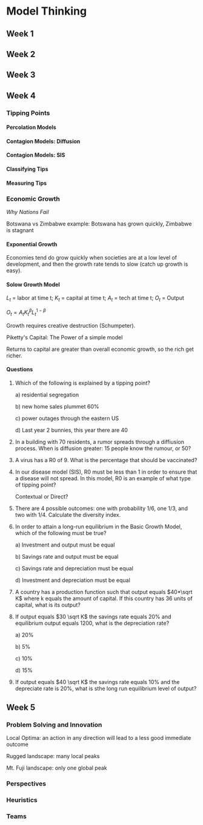 # Model Thinking

## Week 1

## Week 2

## Week 3

## Week 4

### Tipping Points

#### Percolation Models

#### Contagion Models: Diffusion

#### Contagion Models: SIS

#### Classifying Tips

#### Measuring Tips

### Economic Growth

*Why Nations Fail*

Botswana vs Zimbabwe example: Botswana has grown quickly, Zimbabwe is stagnant

#### Exponential Growth

Economies tend do grow quickly when societies are at a low level of development, and then the growth rate tends to slow (catch up growth is easy). 

#### Solow Growth Model

$L_t$ = labor at time t; $K_t$ = capital at time t; $A_t$ = tech at time t; $O_t$ = Output

$O_t = A_t K_t^\beta L_t^{1-\beta}$

Growth requires creative destruction (Schumpeter). 

Piketty's Capital: The Power of a simple model

Returns to capital are greater than overall economic growth, so the rich get richer.

#### Questions

1. Which of the following is explained by a tipping point?

   a) residential segregation

   b) new home sales plummet 60%

   c) power outages through the eastern US

   d) Last year 2 bunnies, this year there are 40

2. In a building with 70 residents, a rumor spreads through a diffiusion process. When is diffusion greater: 15 people know the rumour, or 50?

3. A virus has a R0 of 9. What is the percentage that should be vaccinated?

4. In our disease model (SIS), R0 must be less than 1 in order to ensure that a disease will not spread. In this model, R0 is an example of what type of tipping point?

   Contextual or Direct?

5. There are 4 possible outcomes: one with probability 1/6, one 1/3, and two with 1/4. Calculate the diversity index. 

6. In order to attain a long-run equilibrium in the Basic Growth Model, which of the following must be true?

   a) Investment and output must be equal

   b) Savings rate and output must be equal

   c) Savings rate and depreciation must be equal

   d) Investment and depreciation must be equal

7. A country has a production function such that output equals $40*\sqrt K$ where k equals the amount of capital. If this country has 36 units of capital, what is its output?

8. If output equals $30 \sqrt K$ the savings rate equals 20% and equilibrium output equals 1200, what is the depreciation rate?

   a) 20%

   b) 5%

   c) 10%

   d) 15%

9. If output equals $40 \sqrt K$ the savings rate equals 10% and the depreciate rate is 20%, what is sthe long run equilibrium level of output?

## Week 5

### Problem Solving and Innovation

Local Optima: an action in any direction will lead to a less good immediate outcome

Rugged landscape: many local peaks

Mt. Fuji landscape: only one global peak

### Perspectives

### Heuristics

### Teams



